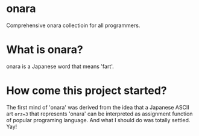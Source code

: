onara
=====

Comprehensive onara collectioin for all programmers.

# What is onara?

onara is a Japanese word that means 'fart'.

# How come this project started?

The first mind of 'onara' was derived from the idea that a Japanese ASCII art `orz=3`
that represents 'onara' can be interpreted as assignment function of popular programing language.
And what I should do was totally settled.
Yay!
